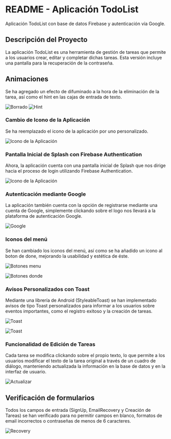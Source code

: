 # README - Aplicación TodoList 

Aplicación TodoList con base de datos Firebase y autenticación vía Google.

## Descripción del Proyecto

La aplicación TodoList es una herramienta de gestión de tareas que permite a los usuarios crear, editar y completar dichas tareas. Esta versión incluye una pantalla para la recuperación de la contraseña.

## Animaciones

Se ha agregado un efecto de difuminado a la hora de la eliminación de la tarea, así como el hint en las cajas de entrada de texto.

![Borrado](/imgReadme/borrado.gif)
![Hint](/imgReadme/hint.gif)

### Cambio de Icono de la Aplicación
Se ha reemplazado el icono de la aplicación por uno personalizado.

![Icono de la Aplicación](/imgReadme/appicon.png)

### Pantalla Inicial de Splash con Firebase Authentication
Ahora, la aplicación cuenta con una pantalla inicial de Splash que nos dirige hacia el proceso de login utilizando Firebase Authentication.

![Icono de la Aplicación](/imgReadme/splash.gif)

### Autenticación mediante Google
La aplicación también cuenta con la opción de registrarse mediante una cuenta de Google, simplemente clickando sobre el logo nos llevará a la plataforma de autenticación Google.

![Google](/imgReadme/google.gif)

### Iconos del menú
Se han cambiado los iconos del menú, así como se ha añadido un icono al boton de done, mejorando la usabilidad y estética de éste. 

![Botones menu](/imgReadme/botonesmenu.png)

![Botones donde](/imgReadme/iconoboton.png)


### Avisos Personalizados con Toast
Mediante una librería de Android (StyleableToast) se han implementado avisos de tipo Toast personalizados para informar a los usuarios sobre eventos importantes, como el registro exitoso y la creación de tareas.

![Toast](/imgReadme/toastpersonalizado.png)

![Toast](/imgReadme/toastpersonalizado2.png)


### Funcionalidad de Edición de Tareas
Cada tarea se modifica clickando sobre el propio texto, lo que permite a los usuarios modificar el texto de la tarea original a través de un cuadro de diálogo, manteniendo actualizada la información en la base de datos y en la interfaz de usuario.

![Actualizar](/imgReadme/update.gif)


## Verificación de formularios
Todos los campos de entrada (SignUp, EmailRecovery y Creación de Tareas) se han verificado para no permitir campos en blanco, formatos de email incorrectos o contraseñas de menos de 6 caracteres. 

![Recovery](/imgReadme/prueba_mail_recovery.gif)
